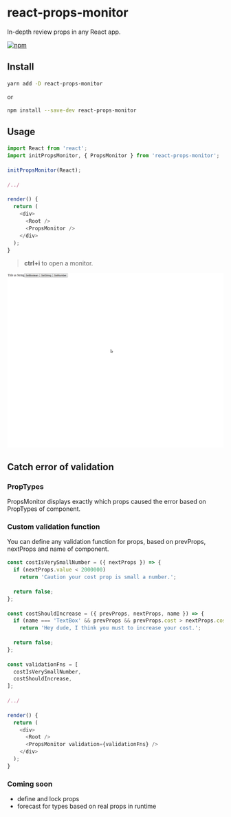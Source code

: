 # react-props-monitor

In-depth review props in any React app.

[![npm](https://img.shields.io/npm/dm/react-props-monitor.svg)](https://www.npmjs.com/package/react-props-monitor)

## Install

```bash
yarn add -D react-props-monitor
```

or

```bash
npm install --save-dev react-props-monitor
```

## Usage

```javascript
import React from 'react';
import initPropsMonitor, { PropsMonitor } from 'react-props-monitor';

initPropsMonitor(React);

/../

render() {
  return (
    <div>
      <Root />
      <PropsMonitor />
    </div>
  );
}

```

> **ctrl+i** to open a monitor.

![react-props-monitor](docs/demo.gif)

## Catch error of validation

### PropTypes

PropsMonitor displays exactly which props caused the error based on PropTypes of component.

### Custom validation function

You can define any validation function for props, based on prevProps, nextProps and name of component.

```javascript
const costIsVerySmallNumber = ({ nextProps }) => {
  if (nextProps.value < 2000000)
    return 'Caution your cost prop is small a number.';

  return false;
};

const costShouldIncrease = ({ prevProps, nextProps, name }) => {
  if (name === 'TextBox' && prevProps && prevProps.cost > nextProps.cost)
    return 'Hey dude, I think you must to increase your cost.';

  return false;
};

const validationFns = [
  costIsVerySmallNumber,
  costShouldIncrease,
];

/../

render() {
  return (
    <div>
      <Root />
      <PropsMonitor validation={validationFns} />
    </div>
  );
}

```

### Coming soon

- define and lock props
- forecast for types based on real props in runtime
